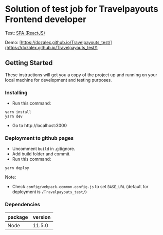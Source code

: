 # Solution of test job for Travelpayouts Frontend developer

Test: [SPA (ReactJS)](https://github.com/KosyanMedia/Front-end_TP_test)

Demo: [https://dozalex.github.io/Travelpayouts_test/](https://dozalex.github.io/Travelpayouts_test/)

## Getting Started
These instructions will get you a copy of the project up and running on your local machine for development and testing purposes.

### Installing

- Run this command:
```
yarn install
yarn dev
```
- Go to http://localhost:3000

### Deployment to github pages

- Uncomment `build` in .gitignore.
- Add build folder and commit.
- Run this command:
```
yarn deploy
```

Note: 

- Check `config/webpack.common.config.js` to set `BASE_URL` (default for deployment is `/Travelpayouts_test/`)

### Dependencies

|package|version|
|-------|-------|
|Node|11.5.0|
